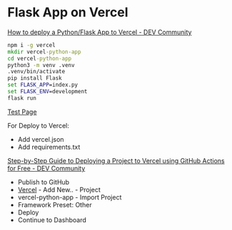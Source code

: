 # Flask App on Vercel

[How to deploy a Python/Flask App to Vercel - DEV Community](https://dev.to/andrewbaisden/how-to-deploy-a-python-flask-app-to-vercel-2o5k)

```cmd
npm i -g vercel
mkdir vercel-python-app
cd vercel-python-app
python3 -m venv .venv
.venv/bin/activate
pip install Flask
set FLASK_APP=index.py
set FLASK_ENV=development
flask run
```

[Test Page](http://127.0.0.1:5000/static/index.html)

For Deploy to Vercel:

- Add vercel.json
- Add requirements.txt

[Step-by-Step Guide to Deploying a Project to Vercel using GitHub Actions for Free - DEV Community](https://dev.to/tobidelly/step-by-step-guide-to-deploying-a-project-to-vercel-using-github-actions-for-free-l61)

- Publish to GitHub
- [Vercel](https://vercel.com/christorngs-projects) - Add New.. - Project
- vercel-python-app - Import Project
- Framework Preset: Other
- Deploy
- Continue to Dashboard